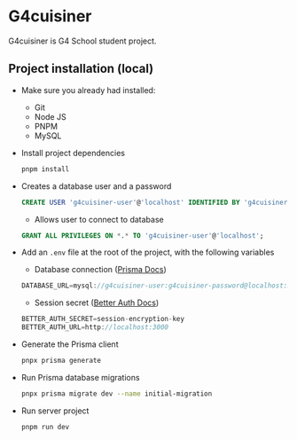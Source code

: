 # G4cuisiner

G4cuisiner is G4 School student project.

## Project installation (local)

- Make sure you already had installed:

  - Git
  - Node JS
  - PNPM
  - MySQL

- Install project dependencies

  ```bash
  pnpm install
  ```

- Creates a database user and a password

  ```sql
  CREATE USER 'g4cuisiner-user'@'localhost' IDENTIFIED BY 'g4cuisiner-password';
  ```

  - Allows user to connect to database

  ```sql
  GRANT ALL PRIVILEGES ON *.* TO 'g4cuisiner-user'@'localhost';
  ```

- Add an `.env` file at the root of the project, with the following variables

  - Database connection ([Prisma Docs](https://www.prisma.io/docs/getting-started/setup-prisma/add-to-existing-project/relational-databases/connect-your-database-typescript-mysql))

  ```js
  DATABASE_URL=mysql://g4cuisiner-user:g4cuisiner-password@localhost:3306/g4cuisiner-db
  ```

  - Session secret ([Better Auth Docs](https://www.better-auth.com/docs/installation))

  ```js
  BETTER_AUTH_SECRET=session-encryption-key
  BETTER_AUTH_URL=http://localhost:3000
  ```

- Generate the Prisma client

  ```bash
  pnpx prisma generate
  ```

- Run Prisma database migrations

  ```bash
  pnpx prisma migrate dev --name initial-migration
  ```

- Run server project

   ```bash
   pnpm run dev
   ```
